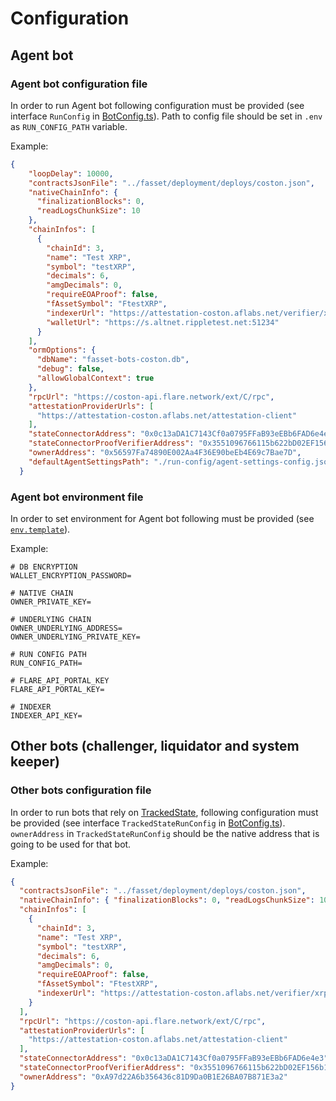 # Configuration

## Agent bot

### Agent bot configuration file
In order to run Agent bot following configuration must be provided (see interface `RunConfig` in [BotConfig.ts](../src/config/BotConfig.ts)). Path to config file should be set in `.env` as `RUN_CONFIG_PATH` variable.

Example:
```json
{
    "loopDelay": 10000,
    "contractsJsonFile": "../fasset/deployment/deploys/coston.json",
    "nativeChainInfo": {
      "finalizationBlocks": 0,
      "readLogsChunkSize": 10
    },
    "chainInfos": [
      {
        "chainId": 3,
        "name": "Test XRP",
        "symbol": "testXRP",
        "decimals": 6,
        "amgDecimals": 0,
        "requireEOAProof": false,
        "fAssetSymbol": "FtestXRP",
        "indexerUrl": "https://attestation-coston.aflabs.net/verifier/xrp",
        "walletUrl": "https://s.altnet.rippletest.net:51234"
      }
    ],
    "ormOptions": {
      "dbName": "fasset-bots-coston.db",
      "debug": false,
      "allowGlobalContext": true
    },
    "rpcUrl": "https://coston-api.flare.network/ext/C/rpc",
    "attestationProviderUrls": [
      "https://attestation-coston.aflabs.net/attestation-client"
    ],
    "stateConnectorAddress": "0x0c13aDA1C7143Cf0a0795FFaB93eEBb6FAD6e4e3",
    "stateConnectorProofVerifierAddress": "0x3551096766115b622bD02EF156b151A9D996Fb6E",
    "ownerAddress": "0x56597Fa74890E002Aa4F36E90beEb4E69c7Bae7D",
    "defaultAgentSettingsPath": "./run-config/agent-settings-config.json"
  }
```

### Agent bot environment file
In order to set environment for Agent bot following must be provided (see [`env.template`](../.env.template)).

Example:

```env
# DB ENCRYPTION
WALLET_ENCRYPTION_PASSWORD=

# NATIVE CHAIN
OWNER_PRIVATE_KEY=

# UNDERLYING CHAIN
OWNER_UNDERLYING_ADDRESS=
OWNER_UNDERLYING_PRIVATE_KEY=

# RUN CONFIG PATH
RUN_CONFIG_PATH=

# FLARE_API_PORTAL_KEY
FLARE_API_PORTAL_KEY=

# INDEXER
INDEXER_API_KEY=
```

## Other bots (challenger, liquidator and system keeper)

### Other bots configuration file
In order to run bots that rely on [TrackedState](../src/state/TrackedState.ts), following configuration must be provided (see interface `TrackedStateRunConfig` in [BotConfig.ts](../src/config/BotConfig.ts)). `ownerAddress` in `TrackedStateRunConfig` should be the native address that is going to be used for that bot.

Example:
```json
{
  "contractsJsonFile": "../fasset/deployment/deploys/coston.json",
  "nativeChainInfo": { "finalizationBlocks": 0, "readLogsChunkSize": 10 },
  "chainInfos": [
    {
      "chainId": 3,
      "name": "Test XRP",
      "symbol": "testXRP",
      "decimals": 6,
      "amgDecimals": 0,
      "requireEOAProof": false,
      "fAssetSymbol": "FtestXRP",
      "indexerUrl": "https://attestation-coston.aflabs.net/verifier/xrp"
    }
  ],
  "rpcUrl": "https://coston-api.flare.network/ext/C/rpc",
  "attestationProviderUrls": [
    "https://attestation-coston.aflabs.net/attestation-client"
  ],
  "stateConnectorAddress": "0x0c13aDA1C7143Cf0a0795FFaB93eEBb6FAD6e4e3",
  "stateConnectorProofVerifierAddress": "0x3551096766115b622bD02EF156b151A9D996Fb6E",
  "ownerAddress": "0xA97d22A6b356436c81D9Da0B1E26BA07B871E3a2"
}
```